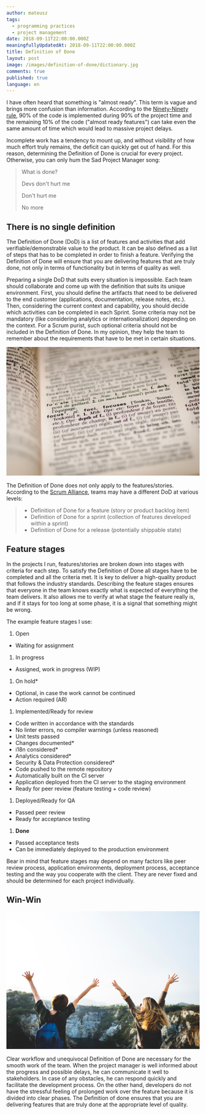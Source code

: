 ```yaml
---
author: mateusz
tags:
  - programming practices
  - project management
date: 2018-09-11T22:00:00.000Z
meaningfullyUpdatedAt: 2018-09-11T22:00:00.000Z
title: Definition of Done
layout: post
image: /images/definition-of-done/dictionary.jpg
comments: true
published: true
language: en
---
```

I have often heard that something is "almost ready". This term is vague and brings more confusion than information. According to the [Ninety-Ninety rule](/blog/dont-be-mockup-developer/#ninety-ninety-rule), 90% of the code is implemented during 90% of the project time and the remaining 10% of the code ("almost ready features") can take even the same amount of time which would lead to massive project delays.

Incomplete work has a tendency to mount up, and without visibility of how much effort truly remains, the deficit can quickly get out of hand. For this reason, determining the Definition of Done is crucial for every project. Otherwise, you can only hum the Sad Project Manager song:

> What is done?
>
> Devs don't hurt me
>
> Don't hurt me
>
> No more

## There is no single definition

The Definition of Done (DoD) is a list of features and activities that add verifiable/demonstrable value to the product. It can be also defined as a list of steps that has to be completed in order to finish a feature. Verifying the Definition of Done will ensure that you are delivering features that are truly done, not only in terms of functionality but in terms of quality as well.

Preparing a single DoD that suits every situation is impossible. Each team should collaborate and come up with the definition that suits its unique environment. First, you should define the artifacts that need to be delivered to the end customer (applications, documentation, release notes, etc.). Then, considering the current context and capability, you should decide which activities can be completed in each Sprint. Some criteria may not be mandatory (like considering analytics or internationalization) depending on the context. For a Scrum purist, such optional criteria should not be included in the Definition of Done. In my opinion, they help the team to remember about the requirements that have to be met in certain situations.

![Dictionary image](/images/definition-of-done/dictionary.jpg)

The Definition of Done does not only apply to the features/stories. According to the [Scrum Alliance](https://www.scrumalliance.org/community/articles/2008/september/what-is-definition-of-done-%28dod%29), teams may have a different DoD at various levels:

> * Definition of Done for a feature (story or product backlog item)
> * Definition of Done for a sprint (collection of features developed within a sprint)
> * Definition of Done for a release (potentially shippable state)

## Feature stages

In the projects I run, features/stories are broken down into stages with criteria for each step. To satisfy the Definition of Done all stages have to be completed and all the criteria met. It is key to deliver a high-quality product that follows the industry standards. Describing the feature stages ensures that everyone in the team knows exactly what is expected of everything the team delivers. It also allows me to verify at what stage the feature really is, and if it stays for too long at some phase, it is a signal that something might be wrong.

The example feature stages I use:

1. Open

* Waiting for assignment

1. In progress

* Assigned, work in progress (WIP)

1. On hold*

* Optional, in case the work cannot be continued
* Action required (AR)

1. Implemented/Ready for review

* Code written in accordance with the standards
* No linter errors, no compiler warnings (unless reasoned)
* Unit tests passed
* Changes documented*
* i18n considered*
* Analytics considered*
* Security & Data Protection considered*
* Code pushed to the remote repository
* Automatically built on the CI server
* Application deployed from the CI server to the staging environment
* Ready for peer review (feature testing + code review)

1. Deployed/Ready for QA

* Passed peer review
* Ready for acceptance testing

1. **Done**

* Passed acceptance tests
* Can be immediately deployed to the production environment

Bear in mind that feature stages may depend on many factors like peer review process, application environments, deployment process, acceptance testing and the way you cooperate with the client. They are never fixed and should be determined for each project individually.

## Win-Win

![Happy image](/images/definition-of-done/happy.jpg)

Clear workflow and unequivocal Definition of Done are necessary for the smooth work of the team. When the project manager is well informed about the progress and possible delays, he can communicate it well to stakeholders. In case of any obstacles, he can respond quickly and facilitate the development process. On the other hand, developers do not have the stressful feeling of prolonged work over the feature because it is divided into clear phases. The Definition of done ensures that you are delivering features that are truly done at the appropriate level of quality.